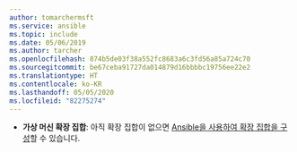 ```yaml
---
author: tomarchermsft
ms.service: ansible
ms.topic: include
ms.date: 05/06/2019
ms.author: tarcher
ms.openlocfilehash: 874b5de03f38a552fc8683a6c3fd56a85a724c70
ms.sourcegitcommit: be67ceba91727da014879d16bbbbc19756ee22e2
ms.translationtype: HT
ms.contentlocale: ko-KR
ms.lasthandoff: 05/05/2020
ms.locfileid: "82275274"
---
```

- **가상 머신 확장 집합**: 아직 확장 집합이 없으면 [Ansible을 사용하여 확장 집합을 구성](../vm-scale-set-configure.md)할 수 있습니다.